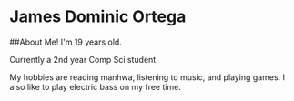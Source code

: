 # James Dominic Ortega

##About Me!
I'm 19 years old.

Currently a 2nd year Comp Sci student.

My hobbies are reading manhwa, listening to music, and playing games. I also like to play electric bass on my free time.
